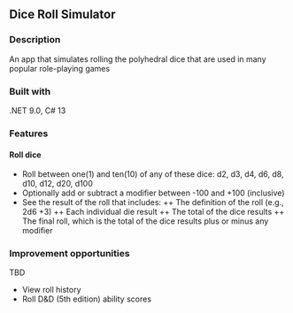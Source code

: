 ## Dice Roll Simulator
### Description
An app that simulates rolling the polyhedral dice that are used in many popular role-playing games
### Built with
.NET 9.0, C# 13
### Features
#### Roll dice
+ Roll between one(1) and ten(10) of any of these dice: d2, d3, d4, d6, d8, d10, d12, d20, d100
+ Optionally add or subtract a modifier between -100 and +100 (inclusive)
+ See the result of the roll that includes:
++ The definition of the roll (e.g., 2d6 +3)
++ Each individual die result
++ The total of the dice results
++ The final roll, which is the total of the dice results plus or minus any modifier
### Improvement opportunities
TBD
+ View roll history
+ Roll D&D (5th edition) ability scores
